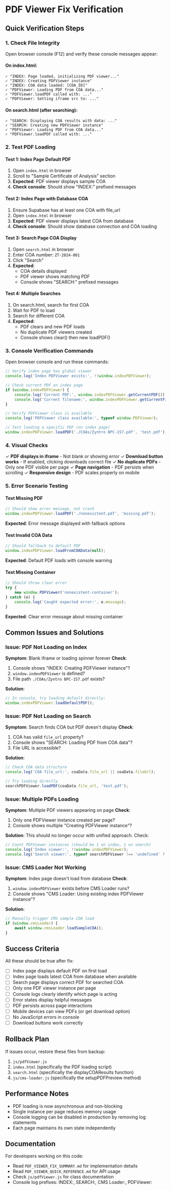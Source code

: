 # PDF Viewer Fix Verification

## Quick Verification Steps

### 1. Check File Integrity
Open browser console (F12) and verify these console messages appear:

#### On index.html:
```
✓ "INDEX: Page loaded, initializing PDF viewer..."
✓ "INDEX: Creating PDFViewer instance"
✓ "INDEX: COA data loaded: [COA_ID]"
✓ "PDFViewer: Loading PDF from COA data..."
✓ "PDFViewer.loadPDF called with: ..."
✓ "PDFViewer: Setting iframe src to: ..."
```

#### On search.html (after searching):
```
✓ "SEARCH: Displaying COA results with data: ..."
✓ "SEARCH: Creating new PDFViewer instance"
✓ "PDFViewer: Loading PDF from COA data..."
✓ "PDFViewer.loadPDF called with: ..."
```

### 2. Test PDF Loading

#### Test 1: Index Page Default PDF
1. Open `index.html` in browser
2. Scroll to "Sample Certificate of Analysis" section
3. **Expected**: PDF viewer displays sample COA
4. **Check console**: Should show "INDEX:" prefixed messages

#### Test 2: Index Page with Database COA
1. Ensure Supabase has at least one COA with file_url
2. Open `index.html` in browser
3. **Expected**: PDF viewer displays latest COA from database
4. **Check console**: Should show database connection and COA loading

#### Test 3: Search Page COA Display
1. Open `search.html` in browser
2. Enter COA number: `ZT-2024-001`
3. Click "Search"
4. **Expected**: 
   - COA details displayed
   - PDF viewer shows matching PDF
   - Console shows "SEARCH:" prefixed messages

#### Test 4: Multiple Searches
1. On search.html, search for first COA
2. Wait for PDF to load
3. Search for different COA
4. **Expected**: 
   - PDF clears and new PDF loads
   - No duplicate PDF viewers created
   - Console shows clear() then new loadPDF()

### 3. Console Verification Commands

Open browser console and run these commands:

```javascript
// Verify index page has global viewer
console.log('Index PDFViewer exists:', !!window.indexPDFViewer);

// Check current PDF on index page
if (window.indexPDFViewer) {
    console.log('Current PDF:', window.indexPDFViewer.getCurrentPDF());
    console.log('Current filename:', window.indexPDFViewer.getCurrentFilename());
}

// Verify PDFViewer class is available
console.log('PDFViewer class available:', typeof window.PDFViewer);

// Test loading a specific PDF (on index page)
window.indexPDFViewer.loadPDF('./COAs/Zyntro BPC-157.pdf', 'test.pdf');
```

### 4. Visual Checks

✓ **PDF displays in iframe** - Not blank or showing error
✓ **Download button works** - If enabled, clicking downloads correct file
✓ **No duplicate PDFs** - Only one PDF visible per page
✓ **Page navigation** - PDF persists when scrolling
✓ **Responsive design** - PDF scales properly on mobile

### 5. Error Scenario Testing

#### Test Missing PDF
```javascript
// Should show error message, not crash
window.indexPDFViewer.loadPDF('./nonexistent.pdf', 'missing.pdf');
```
**Expected**: Error message displayed with fallback options

#### Test Invalid COA Data
```javascript
// Should fallback to default PDF
window.indexPDFViewer.loadFromCOAData(null);
```
**Expected**: Default PDF loads with console warning

#### Test Missing Container
```javascript
// Should throw clear error
try {
    new window.PDFViewer('nonexistent-container');
} catch (e) {
    console.log('Caught expected error:', e.message);
}
```
**Expected**: Clear error message about missing container

## Common Issues and Solutions

### Issue: PDF Not Loading on Index
**Symptom**: Blank iframe or loading spinner forever
**Check**:
1. Console shows "INDEX: Creating PDFViewer instance"?
2. `window.indexPDFViewer` is defined?
3. File path `./COAs/Zyntro BPC-157.pdf` exists?

**Solution**: 
```javascript
// In console, try loading default directly:
window.indexPDFViewer.loadDefaultPDF();
```

### Issue: PDF Not Loading on Search
**Symptom**: Search finds COA but PDF doesn't display
**Check**:
1. COA has valid `file_url` property?
2. Console shows "SEARCH: Loading PDF from COA data"?
3. File URL is accessible?

**Solution**:
```javascript
// Check COA data structure
console.log('COA file_url:', coaData.file_url || coaData.fileUrl);

// Try loading directly
searchPDFViewer.loadPDF(coaData.file_url, 'test.pdf');
```

### Issue: Multiple PDFs Loading
**Symptom**: Multiple PDF viewers appearing on page
**Check**:
1. Only one PDFViewer instance created per page?
2. Console shows multiple "Creating PDFViewer instance"?

**Solution**: This should no longer occur with unified approach. Check:
```javascript
// Count PDFViewer instances (should be 1 on index, 1 on search)
console.log('Index viewer:', !!window.indexPDFViewer);
console.log('Search viewer:', typeof searchPDFViewer !== 'undefined' ? 'exists' : 'none');
```

### Issue: CMS Loader Not Working
**Symptom**: Index page doesn't load from database
**Check**:
1. `window.indexPDFViewer` exists before CMS Loader runs?
2. Console shows "CMS Loader: Using existing index PDFViewer instance"?

**Solution**:
```javascript
// Manually trigger CMS sample COA load
if (window.cmsLoader) {
    await window.cmsLoader.loadSampleCOA();
}
```

## Success Criteria

All these should be true after fix:

- [ ] Index page displays default PDF on first load
- [ ] Index page loads latest COA from database when available
- [ ] Search page displays correct PDF for searched COA
- [ ] Only one PDF viewer instance per page
- [ ] Console logs clearly identify which page is acting
- [ ] Error states display helpful messages
- [ ] PDF persists across page interactions
- [ ] Mobile devices can view PDFs (or get download option)
- [ ] No JavaScript errors in console
- [ ] Download buttons work correctly

## Rollback Plan

If issues occur, restore these files from backup:
1. `js/pdfViewer.js`
2. `index.html` (specifically the PDF loading script)
3. `search.html` (specifically the displayCOAResults function)
4. `js/cms-loader.js` (specifically the setupPDFPreview method)

## Performance Notes

- PDF loading is now asynchronous and non-blocking
- Single instance per page reduces memory usage
- Console logging can be disabled in production by removing log statements
- Each page maintains its own state independently

## Documentation

For developers working on this code:
- Read `PDF_VIEWER_FIX_SUMMARY.md` for implementation details
- Read `PDF_VIEWER_QUICK_REFERENCE.md` for API usage
- Check `js/pdfViewer.js` for class documentation
- Console log prefixes: INDEX:, SEARCH:, CMS Loader:, PDFViewer:
